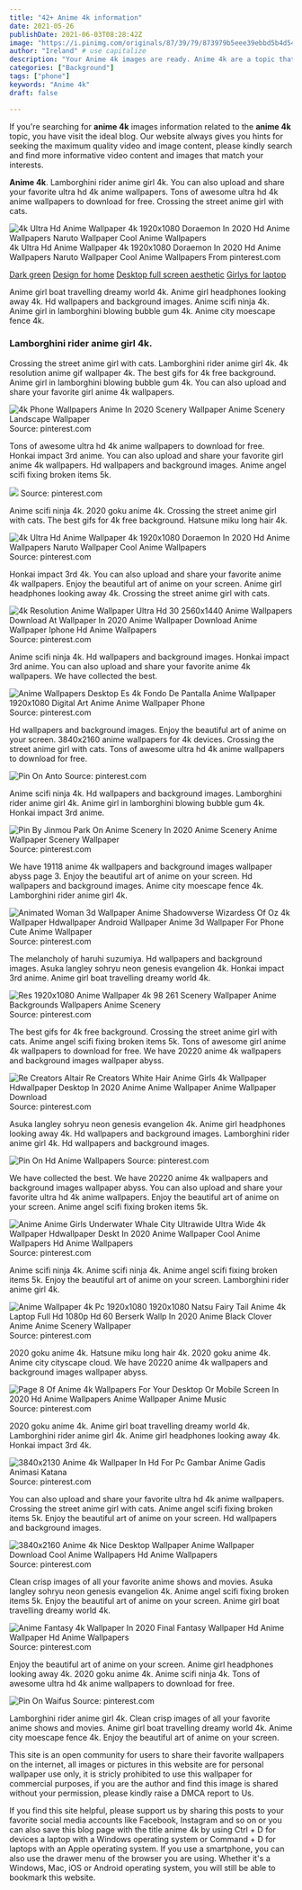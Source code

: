 ```yaml
---
title: "42+ Anime 4k information"
date: 2021-05-26
publishDate: 2021-06-03T08:28:42Z
image: "https://i.pinimg.com/originals/87/39/79/873979b5eee39ebbd5b4d547e22d3a86.jpg"
author: "Ireland" # use capitalize
description: "Your Anime 4k images are ready. Anime 4k are a topic that is being searched for and liked by netizens today. You can Download the Anime 4k files here. Get all royalty-free photos and vectors."
categories: ["Background"]
tags: ["phone"]
keywords: "Anime 4k"
draft: false

---
```


If you're searching for **anime 4k** images information related to the **anime 4k** topic, you have visit the ideal  blog.  Our website always  gives you  hints  for seeking  the maximum  quality video and image  content, please kindly search and find more informative video content and images  that match your interests.

**Anime 4k**. Lamborghini rider anime girl 4k. You can also upload and share your favorite ultra hd 4k anime wallpapers. Tons of awesome ultra hd 4k anime wallpapers to download for free. Crossing the street anime girl with cats.

![4k Ultra Hd Anime Wallpaper 4k 1920x1080 Doraemon In 2020 Hd Anime Wallpapers Naruto Wallpaper Cool Anime Wallpapers](https://i.pinimg.com/originals/ca/a8/45/caa8451b0fa4c7e7a83605575b5f011f.jpg "4k Ultra Hd Anime Wallpaper 4k 1920x1080 Doraemon In 2020 Hd Anime Wallpapers Naruto Wallpaper Cool Anime Wallpapers")
4k Ultra Hd Anime Wallpaper 4k 1920x1080 Doraemon In 2020 Hd Anime Wallpapers Naruto Wallpaper Cool Anime Wallpapers From pinterest.com

[Dark green](/dark-green/)
[Design for home](/design-for-home/)
[Desktop full screen aesthetic](/desktop-full-screen-aesthetic/)
[Girlys for laptop](/girlys-for-laptop/)

Anime girl boat travelling dreamy world 4k. Anime girl headphones looking away 4k. Hd wallpapers and background images. Anime scifi ninja 4k. Anime girl in lamborghini blowing bubble gum 4k. Anime city moescape fence 4k.

### Lamborghini rider anime girl 4k.

Crossing the street anime girl with cats. Lamborghini rider anime girl 4k. 4k resolution anime gif wallpaper 4k. The best gifs for 4k free background. Anime girl in lamborghini blowing bubble gum 4k. You can also upload and share your favorite girl anime 4k wallpapers.


![4k Phone Wallpapers Anime In 2020 Scenery Wallpaper Anime Scenery Landscape Wallpaper](https://i.pinimg.com/736x/7f/a6/76/7fa67607339f376a6171272cb5bd12e4.jpg "4k Phone Wallpapers Anime In 2020 Scenery Wallpaper Anime Scenery Landscape Wallpaper")
Source: pinterest.com

Tons of awesome ultra hd 4k anime wallpapers to download for free. Honkai impact 3rd anime. You can also upload and share your favorite girl anime 4k wallpapers. Hd wallpapers and background images. Anime angel scifi fixing broken items 5k.

![](https://i.pinimg.com/originals/20/0f/14/200f14ee5dd6b6c9b307587587a59dda.jpg "")
Source: pinterest.com

Anime scifi ninja 4k. 2020 goku anime 4k. Crossing the street anime girl with cats. The best gifs for 4k free background. Hatsune miku long hair 4k.

![4k Ultra Hd Anime Wallpaper 4k 1920x1080 Doraemon In 2020 Hd Anime Wallpapers Naruto Wallpaper Cool Anime Wallpapers](https://i.pinimg.com/originals/ca/a8/45/caa8451b0fa4c7e7a83605575b5f011f.jpg "4k Ultra Hd Anime Wallpaper 4k 1920x1080 Doraemon In 2020 Hd Anime Wallpapers Naruto Wallpaper Cool Anime Wallpapers")
Source: pinterest.com

Honkai impact 3rd 4k. You can also upload and share your favorite anime 4k wallpapers. Enjoy the beautiful art of anime on your screen. Anime girl headphones looking away 4k. Crossing the street anime girl with cats.

![4k Resolution Anime Wallpaper Ultra Hd 30 2560x1440 Anime Wallpapers Download At Wallpaper In 2020 Anime Wallpaper Download Anime Wallpaper Iphone Hd Anime Wallpapers](https://i.pinimg.com/originals/94/1f/2c/941f2ce3df2a800d3246676ad7fc8896.jpg "4k Resolution Anime Wallpaper Ultra Hd 30 2560x1440 Anime Wallpapers Download At Wallpaper In 2020 Anime Wallpaper Download Anime Wallpaper Iphone Hd Anime Wallpapers")
Source: pinterest.com

Anime scifi ninja 4k. Hd wallpapers and background images. Honkai impact 3rd anime. You can also upload and share your favorite anime 4k wallpapers. We have collected the best.

![Anime Wallpapers Desktop Es 4k Fondo De Pantalla Anime Wallpaper 1920x1080 Digital Art Anime Anime Wallpaper Phone](https://i.pinimg.com/originals/2b/b5/0e/2bb50ee422806e26ccc0b846a5845529.jpg "Anime Wallpapers Desktop Es 4k Fondo De Pantalla Anime Wallpaper 1920x1080 Digital Art Anime Anime Wallpaper Phone")
Source: pinterest.com

Hd wallpapers and background images. Enjoy the beautiful art of anime on your screen. 3840x2160 anime wallpapers for 4k devices. Crossing the street anime girl with cats. Tons of awesome ultra hd 4k anime wallpapers to download for free.

![Pin On Anto](https://i.pinimg.com/originals/ac/50/b2/ac50b2bcded1a3f054ce4aa4e0da1bdf.jpg "Pin On Anto")
Source: pinterest.com

Anime scifi ninja 4k. Hd wallpapers and background images. Lamborghini rider anime girl 4k. Anime girl in lamborghini blowing bubble gum 4k. Honkai impact 3rd anime.

![Pin By Jinmou Park On Anime Scenery In 2020 Anime Scenery Anime Wallpaper Scenery Wallpaper](https://i.pinimg.com/originals/e4/1c/06/e41c06696c67dcf7824f16a0deb46ef9.jpg "Pin By Jinmou Park On Anime Scenery In 2020 Anime Scenery Anime Wallpaper Scenery Wallpaper")
Source: pinterest.com

We have 19118 anime 4k wallpapers and background images wallpaper abyss page 3. Enjoy the beautiful art of anime on your screen. Hd wallpapers and background images. Anime city moescape fence 4k. Lamborghini rider anime girl 4k.

![Animated Woman 3d Wallpaper Anime Shadowverse Wizardess Of Oz 4k Wallpaper Hdwallpaper Android Wallpaper Anime 3d Wallpaper For Phone Cute Anime Wallpaper](https://i.pinimg.com/originals/b0/27/b4/b027b492daac9d10772340157d821323.jpg "Animated Woman 3d Wallpaper Anime Shadowverse Wizardess Of Oz 4k Wallpaper Hdwallpaper Android Wallpaper Anime 3d Wallpaper For Phone Cute Anime Wallpaper")
Source: pinterest.com

The melancholy of haruhi suzumiya. Hd wallpapers and background images. Asuka langley sohryu neon genesis evangelion 4k. Honkai impact 3rd anime. Anime girl boat travelling dreamy world 4k.

![Res 1920x1080 Anime Wallpaper 4k 98 261 Scenery Wallpaper Anime Backgrounds Wallpapers Anime Scenery](https://i.pinimg.com/originals/48/24/b4/4824b49caaf70dc05b3a8dade5ea336c.jpg "Res 1920x1080 Anime Wallpaper 4k 98 261 Scenery Wallpaper Anime Backgrounds Wallpapers Anime Scenery")
Source: pinterest.com

The best gifs for 4k free background. Crossing the street anime girl with cats. Anime angel scifi fixing broken items 5k. Tons of awesome girl anime 4k wallpapers to download for free. We have 20220 anime 4k wallpapers and background images wallpaper abyss.

![Re Creators Altair Re Creators White Hair Anime Girls 4k Wallpaper Hdwallpaper Desktop In 2020 Anime Anime Wallpaper Anime Wallpaper Download](https://i.pinimg.com/originals/59/eb/93/59eb9345360337f13ba0469bac5e29a5.jpg "Re Creators Altair Re Creators White Hair Anime Girls 4k Wallpaper Hdwallpaper Desktop In 2020 Anime Anime Wallpaper Anime Wallpaper Download")
Source: pinterest.com

Asuka langley sohryu neon genesis evangelion 4k. Anime girl headphones looking away 4k. Hd wallpapers and background images. Lamborghini rider anime girl 4k. Hd wallpapers and background images.

![Pin On Hd Anime Wallpapers](https://i.pinimg.com/originals/1a/30/55/1a3055e83a12bb6dc014d69c735de377.jpg "Pin On Hd Anime Wallpapers")
Source: pinterest.com

We have collected the best. We have 20220 anime 4k wallpapers and background images wallpaper abyss. You can also upload and share your favorite ultra hd 4k anime wallpapers. Enjoy the beautiful art of anime on your screen. Anime angel scifi fixing broken items 5k.

![Anime Anime Girls Underwater Whale City Ultrawide Ultra Wide 4k Wallpaper Hdwallpaper Deskt In 2020 Anime Wallpaper Cool Anime Wallpapers Hd Anime Wallpapers](https://i.pinimg.com/originals/52/cb/64/52cb6425a0816e9ec0b94f1049bd26c0.jpg "Anime Anime Girls Underwater Whale City Ultrawide Ultra Wide 4k Wallpaper Hdwallpaper Deskt In 2020 Anime Wallpaper Cool Anime Wallpapers Hd Anime Wallpapers")
Source: pinterest.com

Anime scifi ninja 4k. Anime scifi ninja 4k. Anime angel scifi fixing broken items 5k. Enjoy the beautiful art of anime on your screen. Lamborghini rider anime girl 4k.

![Anime Wallpaper 4k Pc 1920x1080 1920x1080 Natsu Fairy Tail Anime 4k Laptop Full Hd 1080p Hd 60 Berserk Wallp In 2020 Anime Black Clover Anime Anime Scenery Wallpaper](https://i.pinimg.com/originals/f5/c9/1b/f5c91b7801ebc4560ad4702df63c090b.jpg "Anime Wallpaper 4k Pc 1920x1080 1920x1080 Natsu Fairy Tail Anime 4k Laptop Full Hd 1080p Hd 60 Berserk Wallp In 2020 Anime Black Clover Anime Anime Scenery Wallpaper")
Source: pinterest.com

2020 goku anime 4k. Hatsune miku long hair 4k. 2020 goku anime 4k. Anime city cityscape cloud. We have 20220 anime 4k wallpapers and background images wallpaper abyss.

![Page 8 Of Anime 4k Wallpapers For Your Desktop Or Mobile Screen In 2020 Hd Anime Wallpapers Anime Wallpaper Anime Music](https://i.pinimg.com/originals/a8/75/5a/a8755a119edabfc6c682332c96d30d71.jpg "Page 8 Of Anime 4k Wallpapers For Your Desktop Or Mobile Screen In 2020 Hd Anime Wallpapers Anime Wallpaper Anime Music")
Source: pinterest.com

2020 goku anime 4k. Anime girl boat travelling dreamy world 4k. Lamborghini rider anime girl 4k. Anime girl headphones looking away 4k. Honkai impact 3rd 4k.

![3840x2130 Anime 4k Wallpaper In Hd For Pc Gambar Anime Gadis Animasi Katana](https://i.pinimg.com/originals/6c/c6/6c/6cc66cc4cd46399f36bcdc11052318a8.jpg "3840x2130 Anime 4k Wallpaper In Hd For Pc Gambar Anime Gadis Animasi Katana")
Source: pinterest.com

You can also upload and share your favorite ultra hd 4k anime wallpapers. Crossing the street anime girl with cats. Anime angel scifi fixing broken items 5k. Enjoy the beautiful art of anime on your screen. Hd wallpapers and background images.

![3840x2160 Anime 4k Nice Desktop Wallpaper Anime Wallpaper Download Cool Anime Wallpapers Hd Anime Wallpapers](https://i.pinimg.com/originals/d7/15/53/d715533b1e143361078ebbaf83896967.jpg "3840x2160 Anime 4k Nice Desktop Wallpaper Anime Wallpaper Download Cool Anime Wallpapers Hd Anime Wallpapers")
Source: pinterest.com

Clean crisp images of all your favorite anime shows and movies. Asuka langley sohryu neon genesis evangelion 4k. Anime angel scifi fixing broken items 5k. Enjoy the beautiful art of anime on your screen. Anime girl boat travelling dreamy world 4k.

![Anime Fantasy 4k Wallpaper In 2020 Final Fantasy Wallpaper Hd Anime Wallpaper Hd Anime Wallpapers](https://i.pinimg.com/originals/3b/05/42/3b0542fc50b6a387b35a35700d151f75.jpg "Anime Fantasy 4k Wallpaper In 2020 Final Fantasy Wallpaper Hd Anime Wallpaper Hd Anime Wallpapers")
Source: pinterest.com

Enjoy the beautiful art of anime on your screen. Anime girl headphones looking away 4k. 2020 goku anime 4k. Anime scifi ninja 4k. Tons of awesome ultra hd 4k anime wallpapers to download for free.

![Pin On Waifus](https://i.pinimg.com/originals/87/39/79/873979b5eee39ebbd5b4d547e22d3a86.jpg "Pin On Waifus")
Source: pinterest.com

Lamborghini rider anime girl 4k. Clean crisp images of all your favorite anime shows and movies. Anime girl boat travelling dreamy world 4k. Anime city moescape fence 4k. Enjoy the beautiful art of anime on your screen.

This site is an open community for users to share their favorite wallpapers on the internet, all images or pictures in this website are for personal wallpaper use only, it is stricly prohibited to use this wallpaper for commercial purposes, if you are the author and find this image is shared without your permission, please kindly raise a DMCA report to Us.

If you find this site helpful, please support us by sharing this posts to your favorite social media accounts like Facebook, Instagram and so on or you can also save this blog page with the title anime 4k by using Ctrl + D for devices a laptop with a Windows operating system or Command + D for laptops with an Apple operating system. If you use a smartphone, you can also use the drawer menu of the browser you are using. Whether it's a Windows, Mac, iOS or Android operating system, you will still be able to bookmark this website.
